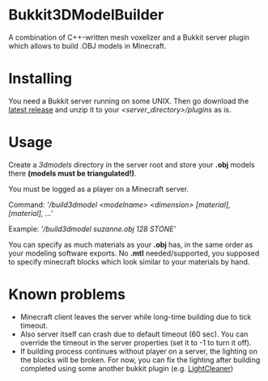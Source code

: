 # Bukkit3DModelBuilder
A combination of C++-written mesh voxelizer and a Bukkit server plugin which allows to build .OBJ models in Minecraft. 
# Installing
You need a Bukkit server running on some UNIX. Then go download the [latest release](https://github.com/m8u/Bukkit3DModelBuilder/releases) and unzip it to your *\<server_directory\>/plugins* as is.
# Usage
Create a *3dmodels* directory in the server root and store your **.obj** models there **(models must be triangulated!)**.

You must be logged as a player on a Minecraft server.

Command: *'/build3dmodel \<modelname\> \<dimension\> \[material\], \[material\], ...'*

Example: *'/build3dmodel suzanne.obj 128 STONE'*

You can specify as much materials as your **.obj** has, in the same order as your modeling software exports. No **.mtl** needed/supported, you supposed to specify minecraft blocks which look similar to your materials by hand.

# Known problems
- Minecraft client leaves the server while long-time building due to tick timeout.
- Also server itself can crash due to default timeout (60 sec). You can override the timeout in the server properties (set it to -1 to turn it off).
- If building process continues without player on a server, the lighting on the blocks will be broken. For now, you can fix the lighting after building completed using some another bukkit plugin (e.g. [LightCleaner](https://github.com/bergerhealer/Light-Cleaner))

